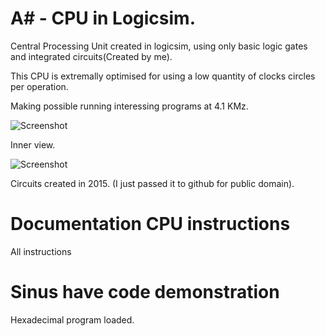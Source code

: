# A# - CPU in Logicsim.
Central Processing Unit created in logicsim, using only basic logic gates and integrated circuits(Created by me).

This CPU is extremally optimised for using a low quantity of clocks circles per operation. 

Making possible running interessing programs at 4.1 KMz.


![Screenshot](https://i.postimg.cc/bNXQj4TP/Captura-de-Tela-2017-10-12-as-21-26-43.png)

Inner view.

![Screenshot](https://i.postimg.cc/nrmSh7gh/Captura-de-Tela-2017-10-12-as-21-22-34.png)

Circuits created in 2015. (I just passed it to github for public domain).

# Documentation CPU instructions
All instructions 

# Sinus have code demonstration
Hexadecimal program loaded.


